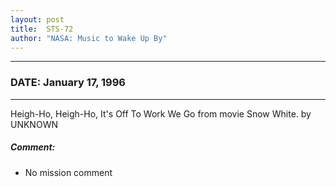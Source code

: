 ```yaml
---
layout: post
title:  STS-72
author: "NASA: Music to Wake Up By"
---
```


----
### DATE: January 17, 1996
----
Heigh-Ho, Heigh-Ho, It's Off To Work We Go from movie Snow White. by UNKNOWN

##### Comment:
* No mission comment
